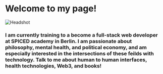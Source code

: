 # Welcome to my page!

![Headshot](./linkedinpic.heic)

### I am currently training to a become a full-stack web developer at SPICED academy in Berlin. I am passionate about philosophy, mental health, and political economy, and am especially interested in the intersections of these feilds with technology. Talk to me about human to human interfaces, health technologies, Web3, and books!
